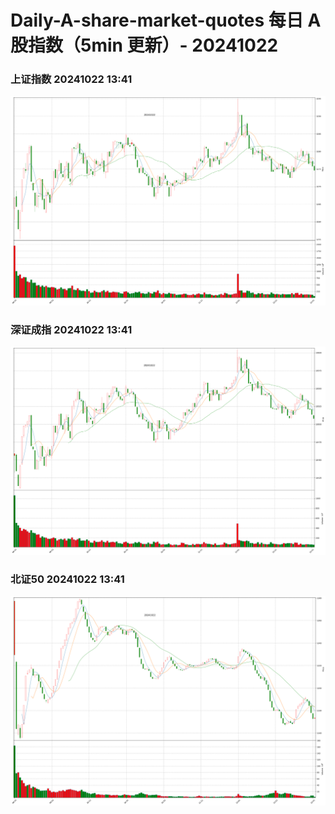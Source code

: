 
# Daily-A-share-market-quotes 每日 A 股指数（5min 更新）- 20241022

### 上证指数 20241022 13:41
![](./fig/2024/10/20241022-sh000001.png)

### 深证成指 20241022 13:41
![](./fig/2024/10/20241022-sz399001.png)

### 北证50 20241022 13:41
![](./fig/2024/10/20241022-bj899050.png)
